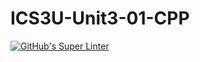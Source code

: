 # ICS3U-Unit3-01-CPP

[![GitHub's Super Linter](https://github.com/Joshua-Yeung-2/ICS3U-Unit3-01-CPP/workflows/GitHub's%20Super%20Linter/badge.svg)](https://github.com/Joshua-Yeung-2/ICS3U-Unit3-01-CPP/actions)
